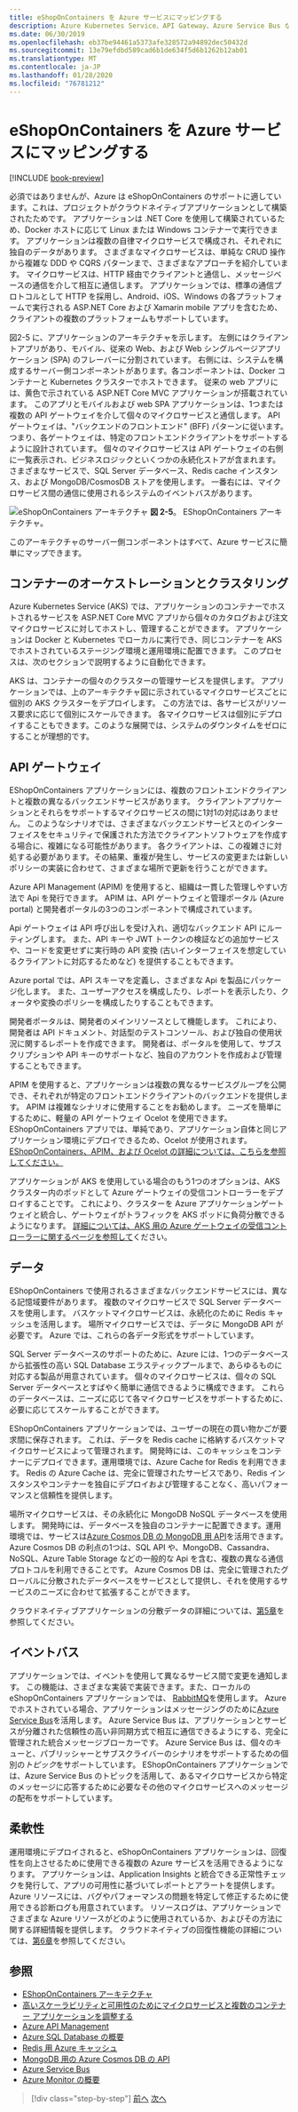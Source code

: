 ```yaml
---
title: eShopOnContainers を Azure サービスにマッピングする
description: Azure Kubernetes Service、API Gateway、Azure Service Bus などの Azure サービスへの eShopOnContainers のマッピング。
ms.date: 06/30/2019
ms.openlocfilehash: eb37be94461a5373afe328572a94892dec50432d
ms.sourcegitcommit: 13e79efdbd589cad6b1de634f5d6b1262b12ab01
ms.translationtype: MT
ms.contentlocale: ja-JP
ms.lasthandoff: 01/28/2020
ms.locfileid: "76781212"
---
```

# <a name="mapping-eshoponcontainers-to-azure-services"></a>eShopOnContainers を Azure サービスにマッピングする

[!INCLUDE [book-preview](../../../includes/book-preview.md)]

必須ではありませんが、Azure は eShopOnContainers のサポートに適しています。これは、プロジェクトがクラウドネイティブアプリケーションとして構築されたためです。 アプリケーションは .NET Core を使用して構築されているため、Docker ホストに応じて Linux または Windows コンテナーで実行できます。 アプリケーションは複数の自律マイクロサービスで構成され、それぞれに独自のデータがあります。 さまざまなマイクロサービスは、単純な CRUD 操作から複雑な DDD や CQRS パターンまで、さまざまなアプローチを紹介しています。 マイクロサービスは、HTTP 経由でクライアントと通信し、メッセージベースの通信を介して相互に通信します。 アプリケーションでは、標準の通信プロトコルとして HTTP を採用し、Android、iOS、Windows の各プラットフォームで実行される ASP.NET Core および Xamarin mobile アプリを含むため、クライアントの複数のプラットフォームもサポートしています。

図2-5 に、アプリケーションのアーキテクチャを示します。 左側にはクライアントアプリがあり、モバイル、従来の Web、および Web シングルページアプリケーション (SPA) のフレーバーに分割されています。 右側には、システムを構成するサーバー側コンポーネントがあります。各コンポーネントは、Docker コンテナーと Kubernetes クラスターでホストできます。 従来の web アプリには、黄色で示されている ASP.NET Core MVC アプリケーションが搭載されています。 このアプリとモバイルおよび web SPA アプリケーションは、1つまたは複数の API ゲートウェイを介して個々のマイクロサービスと通信します。 API ゲートウェイは、"バックエンドのフロントエンド" (BFF) パターンに従います。つまり、各ゲートウェイは、特定のフロントエンドクライアントをサポートするように設計されています。 個々のマイクロサービスは API ゲートウェイの右側に一覧表示され、ビジネスロジックといくつかの永続化ストアが含まれます。 さまざまなサービスで、SQL Server データベース、Redis cache インスタンス、および MongoDB/CosmosDB ストアを使用します。 一番右には、マイクロサービス間の通信に使用されるシステムのイベントバスがあります。

![eShopOnContainers アーキテクチャ](./media/eshoponcontainers-architecture.png)
**図 2-5**。 EShopOnContainers アーキテクチャ。

このアーキテクチャのサーバー側コンポーネントはすべて、Azure サービスに簡単にマップできます。

## <a name="container-orchestration-and-clustering"></a>コンテナーのオーケストレーションとクラスタリング

Azure Kubernetes Service (AKS) では、アプリケーションのコンテナーでホストされるサービスを ASP.NET Core MVC アプリから個々のカタログおよび注文マイクロサービスに対してホストし、管理することができます。 アプリケーションは Docker と Kubernetes でローカルに実行でき、同じコンテナーを AKS でホストされているステージング環境と運用環境に配置できます。 このプロセスは、次のセクションで説明するように自動化できます。

AKS は、コンテナーの個々のクラスターの管理サービスを提供します。 アプリケーションでは、上のアーキテクチャ図に示されているマイクロサービスごとに個別の AKS クラスターをデプロイします。 この方法では、各サービスがリソース要求に応じて個別にスケールできます。 各マイクロサービスは個別にデプロイすることもできます。このような展開では、システムのダウンタイムをゼロにすることが理想的です。

## <a name="api-gateway"></a>API ゲートウェイ

EShopOnContainers アプリケーションには、複数のフロントエンドクライアントと複数の異なるバックエンドサービスがあります。 クライアントアプリケーションとそれらをサポートするマイクロサービスの間に1対1の対応はありません。 このようなシナリオでは、さまざまなバックエンドサービスとのインターフェイスをセキュリティで保護された方法でクライアントソフトウェアを作成する場合に、複雑になる可能性があります。 各クライアントは、この複雑さに対処する必要があります。その結果、重複が発生し、サービスの変更または新しいポリシーの実装に合わせて、さまざまな場所で更新を行うことができます。

Azure API Management (APIM) を使用すると、組織は一貫した管理しやすい方法で Api を発行できます。 APIM は、API ゲートウェイと管理ポータル (Azure portal) と開発者ポータルの3つのコンポーネントで構成されています。

Api ゲートウェイは API 呼び出しを受け入れ、適切なバックエンド API にルーティングします。 また、API キーや JWT トークンの検証などの追加サービスや、コードを変更せずに実行時の API 変換 (古いインターフェイスを想定しているクライアントに対応するためなど) を提供することもできます。

Azure portal では、API スキーマを定義し、さまざまな Api を製品にパッケージ化します。 また、ユーザーアクセスを構成したり、レポートを表示したり、クォータや変換のポリシーを構成したりすることもできます。

開発者ポータルは、開発者のメインリソースとして機能します。 これにより、開発者は API ドキュメント、対話型のテストコンソール、および独自の使用状況に関するレポートを作成できます。 開発者は、ポータルを使用して、サブスクリプションや API キーのサポートなど、独自のアカウントを作成および管理することもできます。

APIM を使用すると、アプリケーションは複数の異なるサービスグループを公開でき、それぞれが特定のフロントエンドクライアントのバックエンドを提供します。 APIM は複雑なシナリオに使用することをお勧めします。 ニーズを簡単にするために、軽量の API ゲートウェイ Ocelot を使用できます。 EShopOnContainers アプリでは、単純であり、アプリケーション自体と同じアプリケーション環境にデプロイできるため、Ocelot が使用されます。 [EShopOnContainers、APIM、および Ocelot の詳細については、こちらを参照してください。](https://docs.microsoft.com/dotnet/architecture/microservices/architect-microservice-container-applications/direct-client-to-microservice-communication-versus-the-api-gateway-pattern#azure-api-management)

アプリケーションが AKS を使用している場合のもう1つのオプションは、AKS クラスター内のポッドとして Azure ゲートウェイの受信コントローラーをデプロイすることです。 これにより、クラスターを Azure アプリケーションゲートウェイと統合し、ゲートウェイがトラフィックを AKS ポッドに負荷分散できるようになります。 [詳細については、AKS 用の Azure ゲートウェイの受信コントローラーに関するページを参照して](https://github.com/Azure/application-gateway-kubernetes-ingress)ください。

## <a name="data"></a>データ

EShopOnContainers で使用されるさまざまなバックエンドサービスには、異なる記憶域要件があります。 複数のマイクロサービスで SQL Server データベースを使用します。 バスケットマイクロサービスは、永続化のために Redis キャッシュを活用します。 場所マイクロサービスでは、データに MongoDB API が必要です。 Azure では、これらの各データ形式をサポートしています。

SQL Server データベースのサポートのために、Azure には、1つのデータベースから拡張性の高い SQL Database エラスティックプールまで、あらゆるものに対応する製品が用意されています。 個々のマイクロサービスは、個々の SQL Server データベースとすばやく簡単に通信できるように構成できます。 これらのデータベースは、ニーズに応じて各マイクロサービスをサポートするために、必要に応じてスケールすることができます。

EShopOnContainers アプリケーションでは、ユーザーの現在の買い物かごが要求間に保存されます。 これは、データを Redis cache に格納するバスケットマイクロサービスによって管理されます。 開発時には、このキャッシュをコンテナーにデプロイできます。運用環境では、Azure Cache for Redis を利用できます。 Redis の Azure Cache は、完全に管理されたサービスであり、Redis インスタンスやコンテナーを独自にデプロイおよび管理することなく、高いパフォーマンスと信頼性を提供します。

場所マイクロサービスは、その永続化に MongoDB NoSQL データベースを使用します。 開発時には、データベースを独自のコンテナーに配置できます。運用環境では、サービスは[Azure Cosmos DB の MongoDB 用 API](https://docs.microsoft.com/azure/cosmos-db/mongodb-introduction)を活用できます。 Azure Cosmos DB の利点の1つは、SQL API や、MongoDB、Cassandra、NoSQL、Azure Table Storage などの一般的な Api を含む、複数の異なる通信プロトコルを利用できることです。 Azure Cosmos DB は、完全に管理されたグローバルに分散されたデータベースをサービスとして提供し、それを使用するサービスのニーズに合わせて拡張することができます。

クラウドネイティブアプリケーションの分散データの詳細については、[第5章](database-per-microservice.md)を参照してください。

## <a name="event-bus"></a>イベントバス

アプリケーションでは、イベントを使用して異なるサービス間で変更を通知します。 この機能は、さまざまな実装で実装できます。また、ローカルの eShopOnContainers アプリケーションでは、 [RabbitMQ](https://www.rabbitmq.com/)を使用します。 Azure でホストされている場合、アプリケーションはメッセージングのために[Azure Service Bus](https://docs.microsoft.com/azure/service-bus/)を活用します。 Azure Service Bus は、アプリケーションとサービスが分離された信頼性の高い非同期方式で相互に通信できるようにする、完全に管理された統合メッセージブローカーです。 Azure Service Bus は、個々のキューと、パブリッシャーとサブスクライバーのシナリオをサポートするための個別の*トピック*をサポートしています。 EShopOnContainers アプリケーションでは、Azure Service Bus のトピックを活用して、あるマイクロサービスから特定のメッセージに応答するために必要なその他のマイクロサービスへのメッセージの配布をサポートしています。

## <a name="resiliency"></a>柔軟性

運用環境にデプロイされると、eShopOnContainers アプリケーションは、回復性を向上させるために使用できる複数の Azure サービスを活用できるようになります。 アプリケーションは、Application Insights と統合できる正常性チェックを発行して、アプリの可用性に基づいてレポートとアラートを提供します。 Azure リソースには、バグやパフォーマンスの問題を特定して修正するために使用できる診断ログも用意されています。 リソースログは、アプリケーションでさまざまな Azure リソースがどのように使用されているか、およびその方法に関する詳細情報を提供します。 クラウドネイティブの回復性機能の詳細については、[第6章](resiliency.md)を参照してください。

## <a name="references"></a>参照

- [EShopOnContainers アーキテクチャ](https://github.com/dotnet-architecture/eShopOnContainers/wiki/Architecture)
- [高いスケーラビリティと可用性のためにマイクロサービスと複数のコンテナー アプリケーションを調整する](https://docs.microsoft.com/dotnet/architecture/microservices/architect-microservice-container-applications/scalable-available-multi-container-microservice-applications)
- [Azure API Management](https://docs.microsoft.com/azure/api-management/api-management-key-concepts)
- [Azure SQL Database の概要](https://docs.microsoft.com/azure/sql-database/sql-database-technical-overview)
- [Redis 用 Azure キャッシュ](https://azure.microsoft.com/services/cache/)
- [MongoDB 用の Azure Cosmos DB の API](https://docs.microsoft.com/azure/cosmos-db/mongodb-introduction)
- [Azure Service Bus](https://docs.microsoft.com/azure/service-bus-messaging/service-bus-messaging-overview)
- [Azure Monitor の概要](https://docs.microsoft.com/azure/azure-monitor/overview)

>[!div class="step-by-step"]
>[前へ](introduce-eshoponcontainers-reference-app.md)
>[次へ](deploy-eshoponcontainers-azure.md)
